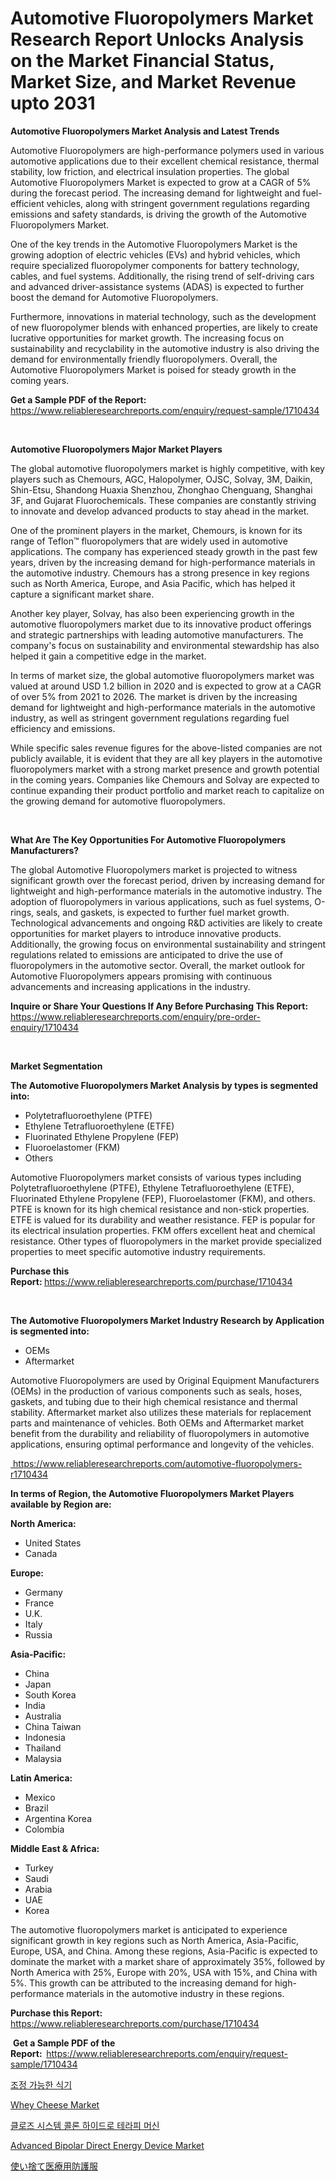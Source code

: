 <p><h1>Automotive Fluoropolymers Market Research Report Unlocks Analysis on the Market Financial Status, Market Size, and Market Revenue upto 2031</h1></p><p><strong>Automotive Fluoropolymers Market Analysis and Latest Trends</strong></p>
<p><p>Automotive Fluoropolymers are high-performance polymers used in various automotive applications due to their excellent chemical resistance, thermal stability, low friction, and electrical insulation properties. The global Automotive Fluoropolymers Market is expected to grow at a CAGR of 5% during the forecast period. The increasing demand for lightweight and fuel-efficient vehicles, along with stringent government regulations regarding emissions and safety standards, is driving the growth of the Automotive Fluoropolymers Market.</p><p>One of the key trends in the Automotive Fluoropolymers Market is the growing adoption of electric vehicles (EVs) and hybrid vehicles, which require specialized fluoropolymer components for battery technology, cables, and fuel systems. Additionally, the rising trend of self-driving cars and advanced driver-assistance systems (ADAS) is expected to further boost the demand for Automotive Fluoropolymers.</p><p>Furthermore, innovations in material technology, such as the development of new fluoropolymer blends with enhanced properties, are likely to create lucrative opportunities for market growth. The increasing focus on sustainability and recyclability in the automotive industry is also driving the demand for environmentally friendly fluoropolymers. Overall, the Automotive Fluoropolymers Market is poised for steady growth in the coming years.</p></p>
<p><strong>Get a Sample PDF of the Report:&nbsp;</strong> <a href="https://www.reliableresearchreports.com/enquiry/request-sample/1710434">https://www.reliableresearchreports.com/enquiry/request-sample/1710434</a></p>
<p>&nbsp;</p>
<p><strong>Automotive Fluoropolymers Major Market Players</strong></p>
<p><p>The global automotive fluoropolymers market is highly competitive, with key players such as Chemours, AGC, Halopolymer, OJSC, Solvay, 3M, Daikin, Shin-Etsu, Shandong Huaxia Shenzhou, Zhonghao Chenguang, Shanghai 3F, and Gujarat Fluorochemicals. These companies are constantly striving to innovate and develop advanced products to stay ahead in the market.</p><p>One of the prominent players in the market, Chemours, is known for its range of Teflon™ fluoropolymers that are widely used in automotive applications. The company has experienced steady growth in the past few years, driven by the increasing demand for high-performance materials in the automotive industry. Chemours has a strong presence in key regions such as North America, Europe, and Asia Pacific, which has helped it capture a significant market share.</p><p>Another key player, Solvay, has also been experiencing growth in the automotive fluoropolymers market due to its innovative product offerings and strategic partnerships with leading automotive manufacturers. The company's focus on sustainability and environmental stewardship has also helped it gain a competitive edge in the market.</p><p>In terms of market size, the global automotive fluoropolymers market was valued at around USD 1.2 billion in 2020 and is expected to grow at a CAGR of over 5% from 2021 to 2026. The market is driven by the increasing demand for lightweight and high-performance materials in the automotive industry, as well as stringent government regulations regarding fuel efficiency and emissions.</p><p>While specific sales revenue figures for the above-listed companies are not publicly available, it is evident that they are all key players in the automotive fluoropolymers market with a strong market presence and growth potential in the coming years. Companies like Chemours and Solvay are expected to continue expanding their product portfolio and market reach to capitalize on the growing demand for automotive fluoropolymers.</p></p>
<p>&nbsp;</p>
<p><strong>What Are The Key Opportunities For Automotive Fluoropolymers Manufacturers?</strong></p>
<p><p>The global Automotive Fluoropolymers market is projected to witness significant growth over the forecast period, driven by increasing demand for lightweight and high-performance materials in the automotive industry. The adoption of fluoropolymers in various applications, such as fuel systems, O-rings, seals, and gaskets, is expected to further fuel market growth. Technological advancements and ongoing R&D activities are likely to create opportunities for market players to introduce innovative products. Additionally, the growing focus on environmental sustainability and stringent regulations related to emissions are anticipated to drive the use of fluoropolymers in the automotive sector. Overall, the market outlook for Automotive Fluoropolymers appears promising with continuous advancements and increasing applications in the industry.</p></p>
<p><strong>Inquire or Share Your Questions If Any Before Purchasing This Report:</strong> <a href="https://www.reliableresearchreports.com/enquiry/pre-order-enquiry/1710434">https://www.reliableresearchreports.com/enquiry/pre-order-enquiry/1710434</a></p>
<p>&nbsp;</p>
<p><strong>Market Segmentation</strong></p>
<p><strong>The Automotive Fluoropolymers Market Analysis by types is segmented into:</strong></p>
<p><ul><li>Polytetrafluoroethylene (PTFE)</li><li>Ethylene Tetrafluoroethylene (ETFE)</li><li>Fluorinated Ethylene Propylene (FEP)</li><li>Fluoroelastomer (FKM)</li><li>Others</li></ul></p>
<p><p>Automotive Fluoropolymers market consists of various types including Polytetrafluoroethylene (PTFE), Ethylene Tetrafluoroethylene (ETFE), Fluorinated Ethylene Propylene (FEP), Fluoroelastomer (FKM), and others. PTFE is known for its high chemical resistance and non-stick properties. ETFE is valued for its durability and weather resistance. FEP is popular for its electrical insulation properties. FKM offers excellent heat and chemical resistance. Other types of fluoropolymers in the market provide specialized properties to meet specific automotive industry requirements.</p></p>
<p><strong>Purchase this Report:&nbsp;</strong><a href="https://www.reliableresearchreports.com/purchase/1710434">https://www.reliableresearchreports.com/purchase/1710434</a></p>
<p>&nbsp;</p>
<p><strong>The Automotive Fluoropolymers Market Industry Research by Application is segmented into:</strong></p>
<p><ul><li>OEMs</li><li>Aftermarket</li></ul></p>
<p><p>Automotive Fluoropolymers are used by Original Equipment Manufacturers (OEMs) in the production of various components such as seals, hoses, gaskets, and tubing due to their high chemical resistance and thermal stability. Aftermarket market also utilizes these materials for replacement parts and maintenance of vehicles. Both OEMs and Aftermarket market benefit from the durability and reliability of fluoropolymers in automotive applications, ensuring optimal performance and longevity of the vehicles.</p></p>
<p><a href="https://www.reliableresearchreports.com/automotive-fluoropolymers-r1710434">&nbsp;https://www.reliableresearchreports.com/automotive-fluoropolymers-r1710434</a></p>
<p><strong>In terms of Region, the Automotive Fluoropolymers Market Players available by Region are:</strong></p>
<p>
    <p> <strong> North America: </strong>
        <ul>
            <li>United States</li>
            <li>Canada</li>
        </ul>
        </p> 
    <p> <strong> Europe: </strong>
        <ul>
            <li>Germany</li>
            <li>France</li>
            <li>U.K.</li>
            <li>Italy</li>
            <li>Russia</li>
        </ul>
        </p> 
    <p> <strong> Asia-Pacific: </strong>
        <ul>
            <li>China</li>
            <li>Japan</li>
            <li>South Korea</li>
            <li>India</li>
            <li>Australia</li>
            <li>China Taiwan</li>
            <li>Indonesia</li>
            <li>Thailand</li>
            <li>Malaysia</li>
        </ul>
        </p> 
    <p> <strong> Latin America: </strong>
        <ul>
            <li>Mexico</li>
            <li>Brazil</li>
            <li>Argentina Korea</li>
            <li>Colombia</li>
        </ul>
        </p> 
    <p> <strong> Middle East & Africa: </strong>
        <ul>
            <li>Turkey</li>
            <li>Saudi</li>
            <li>Arabia</li>
            <li>UAE</li>
            <li>Korea</li>
        </ul>
    </p>
    </p>
<p><p>The automotive fluoropolymers market is anticipated to experience significant growth in key regions such as North America, Asia-Pacific, Europe, USA, and China. Among these regions, Asia-Pacific is expected to dominate the market with a market share of approximately 35%, followed by North America with 25%, Europe with 20%, USA with 15%, and China with 5%. This growth can be attributed to the increasing demand for high-performance materials in the automotive industry in these regions.</p></p>
<p><strong>Purchase this Report: </strong><a href="https://www.reliableresearchreports.com/purchase/1710434">https://www.reliableresearchreports.com/purchase/1710434</a></p>
<p>&nbsp;<strong>Get a Sample PDF of the Report:&nbsp;&nbsp;</strong><a href="https://www.reliableresearchreports.com/enquiry/request-sample/1710434">https://www.reliableresearchreports.com/enquiry/request-sample/1710434</a></p>
<p><strong></strong></p>
<p><p><a href="https://github.com/rcabello548/Market-Research-Report-List-1/blob/main/8127144110315.md">조정 가능한 식기</a></p><p><a href="https://issuu.com/reportprime-2/docs/whey-cheese-market-size-2030.pptx">Whey Cheese Market</a></p><p><a href="https://github.com/fatmarawatan39/Market-Research-Report-List-1/blob/main/7951919107053.md">클로즈 시스템 콜론 하이드로 테라피 머신</a></p><p><a href="https://github.com/AnnChovey2023/Market-Research-Report-List-1/blob/main/advanced-bipolar-direct-energy-device-market.md">Advanced Bipolar Direct Energy Device Market</a></p><p><a href="https://github.com/ksxzwxabcuynh011/Market-Research-Report-List-2/blob/main/2301219126392.md">使い捨て医療用防護服</a></p></p>
